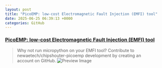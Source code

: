 ```yaml
---
layout: post
title: "PicoEMP: low-cost Electromagnetic Fault Injection (EMFI) tool"
date: 2025-06-25 06:39:13 +0000
categories: GitHub
---
```


### [PicoEMP: low-cost Electromagnetic Fault Injection (EMFI) tool](https://github.com/newaetech/chipshouter-picoemp)

> Why not run micropython on your EMFI tool? Contribute to newaetech/chipshouter-picoemp development by creating an account on GitHub.
![Preview Image](https://opengraph.githubassets.com/0bc7a52ca118eb7ada13c9a7700c68d055316bef9f1a9500d22334b92006af08/newaetech/chipshouter-picoemp)

